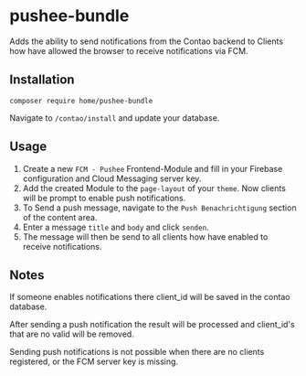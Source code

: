 # pushee-bundle

Adds the ability to send notifications from the Contao backend to Clients how have allowed the browser to receive 
notifications via FCM.

## Installation

```
composer require home/pushee-bundle
```
Navigate to `/contao/install` and update your database.

## Usage

1. Create a new `FCM - Pushee` Frontend-Module and fill in your Firebase configuration and Cloud Messaging server key.
2. Add the created Module to the `page-layout` of your `theme`. Now clients will be prompt to enable push notifications.
3. To Send a push message, navigate to the `Push Benachrichtigung` section of the content area.
4. Enter a message `title` and `body` and click `senden`.
5. The message will then be send to all clients how have enabled to receive notifications.

## Notes

If someone enables notifications there client_id will be saved in the contao database.

After sending a push notification the result will be processed and client_id's that are no valid will be removed.

Sending push notifications is not possible when there are no clients registered, or the FCM server key is missing.
